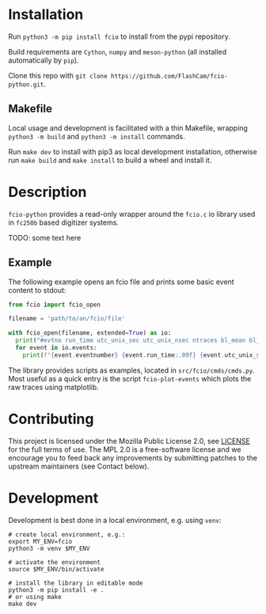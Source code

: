 # Installation

Run `python3 -m pip install fcio` to install from the pypi repository.

Build requirements are `Cython`, `numpy` and `meson-python` (all installed automatically by `pip`).

Clone this repo with `git clone https://github.com/FlashCam/fcio-python.git`.

## Makefile

Local usage and development is facilitated with a thin Makefile, wrapping `python3 -m build` and `python3 -m install` commands.

Run `make dev` to install with pip3 as local development installation, otherwise run `make build` and `make install` to build a wheel and install it.

# Description

`fcio-python` provides a read-only wrapper around the `fcio.c` io library used in `fc250b` based digitizer systems.

TODO: some text here

## Example

The following example opens an fcio file and prints some basic event content to stdout:

```python
from fcio import fcio_open

filename = 'path/to/an/fcio/file'

with fcio_open(filename, extended=True) as io:
  print("#evtno run_time utc_unix_sec utc_unix_nsec ntraces bl_mean bl_std")
  for event in io.events:
    print(f"{event.eventnumber} {event.run_time:.09f} {event.utc_unix_sec} {event.utc_unix_nsec} {event.trace_list.size} {event.fpga_baseline.mean():.1f} {event.fpga_baseline.std():.2f}")

```

The library provides scripts as examples, located in `src/fcio/cmds/cmds.py`.
Most useful as a quick entry is the script `fcio-plot-events` which plots the raw traces using matplotlib.


# Contributing

This project is licensed under the Mozilla Public License 2.0, see [LICENSE](LICENSE) for the full terms of use. The MPL
2.0 is a free-software license and we encourage you to feed back any improvements by submitting patches to the upstream
maintainers (see Contact below).

# Development

Development is best done in a local environment, e.g. using `venv`:

```
# create local environment, e.g.:
export MY_ENV=fcio
python3 -m venv $MY_ENV

# activate the environment
source $MY_ENV/bin/activate

# install the library in editable mode
python3 -m pip install -e .
# or using make
make dev
```